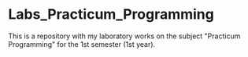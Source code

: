 # Labs_Practicum_Programming

This is a repository with my laboratory works on the subject "Practicum Programming" for the 1st semester (1st year).
